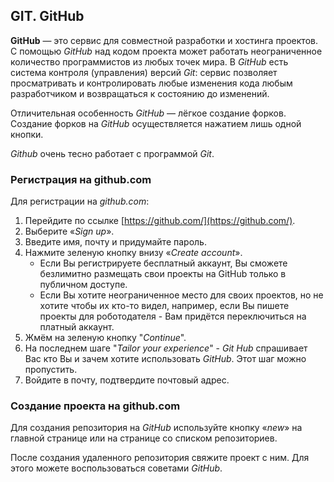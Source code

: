 ## GIT. GitHub
**GitHub** — это сервис для совместной разработки и хостинга проектов. C помощью *GitHub* над кодом проекта может работать неограниченное количество программистов из любых точек мира. В *GitHub* есть система контроля (управления) версий *Git*: сервис позволяет просматривать и контролировать любые изменения кода любым разработчиком и возвращаться к состоянию до изменений.

Отличительная особенность *GitHub* — лёгкое создание форков. Создание форков на *GitHub* осуществляется нажатием лишь одной кнопки. 

*Github* очень тесно работает с программой *Git*.

### Регистрация на github.com

Для регистрации на *github.com*:

1. Перейдите по ссылке [https://github.com/](https://github.com/).
2. Выберите «*Sign up*».
3. Введите имя, почту и придумайте пароль.
4. Нажмите зеленую кнопку внизу «*Create account*».
   + Если Вы регистрируете бесплатный аккаунт, Вы сможете безлимитно размещать свои проекты на GitHub только в публичном доступе.
   + Если Вы хотите неограниченное место для своих проектов, но не хотите чтобы их кто-то видел, например, если Вы пишете проекты для роботодателя - Вам придётся переключиться на платный аккаунт.
5. Жмём на зеленую кнопку "*Continue*".	
6. На последнем шаге "*Tailor your experience*" - *Git Hub* спрашивает Вас кто Вы и зачем хотите использовать *GitHub*. Этот шаг можно пропустить.
7. Войдите в почту, подтвердите почтовый адрес.

### Создание проекта на github.com

Для создания репозитория на *GitHub* используйте кнопку «*new*» на главной странице или на странице со списком репозиториев.

После создания удаленного репозитория свяжите проект с ним. Для этого можете воспользоваться советами *GitHub*.